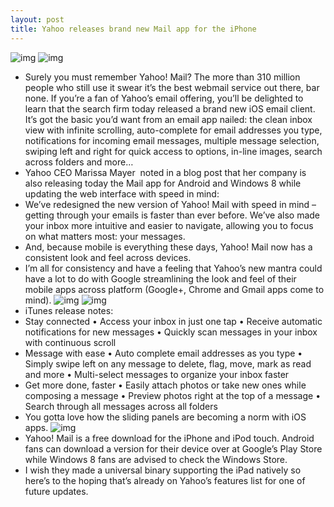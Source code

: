 ```yaml
---
layout: post
title: Yahoo releases brand new Mail app for the iPhone
---
```

![img](http://media.idownloadblog.com/wp-content/uploads/2012/12/Yahoo-Mail-or-iOS-iPhone-screenshot-001.jpg)
![img](http://media.idownloadblog.com/wp-content/uploads/2012/12/Yahoo-Mail-or-iOS-iPhone-screenshot-002.jpg)
* Surely you must remember Yahoo! Mail? The more than 310 million people who still use it swear it’s the best webmail service out there, bar none. If you’re a fan of Yahoo’s email offering, you’ll be delighted to learn that the search firm today released a brand new iOS email client. It’s got the basic you’d want from an email app nailed: the clean inbox view with infinite scrolling, auto-complete for email addresses you type, notifications for incoming email messages, multiple message selection, swiping left and right for quick access to options, in-line images, search across folders and more…
* Yahoo CEO Marissa Mayer  noted in a blog post that her company is also releasing today the Mail app for Android and Windows 8 while updating the web interface with speed in mind:
* We’ve redesigned the new version of Yahoo! Mail with speed in mind – getting through your emails is faster than ever before. We’ve also made your inbox more intuitive and easier to navigate, allowing you to focus on what matters most: your messages.
* And, because mobile is everything these days, Yahoo! Mail now has a consistent look and feel across devices.
* I’m all for consistency and have a feeling that Yahoo’s new mantra could have a lot to do with Google streamlining the look and feel of their mobile apps across platform (Google+, Chrome and Gmail apps come to mind).
![img](http://media.idownloadblog.com/wp-content/uploads/2012/12/Yahoo-Mail-or-iOS-iPhone-screenshot-003.jpg)
![img](http://media.idownloadblog.com/wp-content/uploads/2012/12/Yahoo-Mail-or-iOS-iPhone-screenshot-004.jpg)
* iTunes release notes:
* Stay connected • Access your inbox in just one tap • Receive automatic notifications for new messages • Quickly scan messages in your inbox with continuous scroll
* Message with ease • Auto complete email addresses as you type • Simply swipe left on any message to delete, flag, move, mark as read and more • Multi-select messages to organize your inbox faster
* Get more done, faster • Easily attach photos or take new ones while composing a message • Preview photos right at the top of a message • Search through all messages across all folders
* You gotta love how the sliding panels are becoming a norm with iOS apps.
![img](http://media.idownloadblog.com/wp-content/uploads/2012/12/Yahoo-Mail-or-iOS-iPhone-screenshot-005.jpg)
* Yahoo! Mail is a free download for the iPhone and iPod touch. Android fans can download a version for their device over at Google’s Play Store while Windows 8 fans are advised to check the Windows Store.
* I wish they made a universal binary supporting the iPad natively so here’s to the hoping that’s already on Yahoo’s features list for one of future updates.

